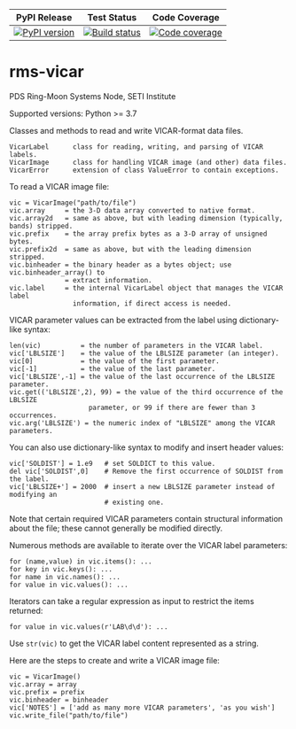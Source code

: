 | PyPI Release | Test Status | Code Coverage |
| ------------ | ----------- | ------------- |
| [![PyPI version](https://badge.fury.io/py/rms-vicar.svg)](https://badge.fury.io/py/rms-vicar) | [![Build status](https://img.shields.io/github/actions/workflow/status/SETI/rms-vicar/run-tests.yml?branch=master)](https://github.com/SETI/rms-vicar/actions) | [![Code coverage](https://img.shields.io/codecov/c/github/SETI/rms-vicar/main?logo=codecov)](https://codecov.io/gh/SETI/rms-vicar) |

# rms-vicar

PDS Ring-Moon Systems Node, SETI Institute

Supported versions: Python >= 3.7

Classes and methods to read and write VICAR-format data files.

    VicarLabel      class for reading, writing, and parsing of VICAR labels.
    VicarImage      class for handling VICAR image (and other) data files.
    VicarError      extension of class ValueError to contain exceptions.

To read a VICAR image file:

    vic = VicarImage("path/to/file")
    vic.array     = the 3-D data array converted to native format.
    vic.array2d   = same as above, but with leading dimension (typically, bands) stripped.
    vic.prefix    = the array prefix bytes as a 3-D array of unsigned bytes.
    vic.prefix2d  = same as above, but with the leading dimension stripped.
    vic.binheader = the binary header as a bytes object; use vic.binheader_array() to
                  = extract information.
    vic.label     = the internal VicarLabel object that manages the VICAR label
                    information, if direct access is needed.

VICAR parameter values can be extracted from the label using dictionary-like syntax:

    len(vic)          = the number of parameters in the VICAR label.
    vic['LBLSIZE']    = the value of the LBLSIZE parameter (an integer).
    vic[0]            = the value of the first parameter.
    vic[-1]           = the value of the last parameter.
    vic['LBLSIZE',-1] = the value of the last occurrence of the LBLSIZE parameter.
    vic.get(('LBLSIZE',2), 99) = the value of the third occurrence of the LBLSIZE
                        parameter, or 99 if there are fewer than 3 occurrences.
    vic.arg('LBLSIZE') = the numeric index of "LBLSIZE" among the VICAR parameters.

You can also use dictionary-like syntax to modify and insert header values:

    vic['SOLDIST'] = 1.e9   # set SOLDICT to this value.
    del vic['SOLDIST',0]    # Remove the first occurrence of SOLDIST from the label.
    vic['LBLSIZE+'] = 2000  # insert a new LBLSIZE parameter instead of modifying an
                            # existing one.

Note that certain required VICAR parameters contain structural information about the file;
these cannot generally be modified directly.

Numerous methods are available to iterate over the VICAR label parameters:

    for (name,value) in vic.items(): ...
    for key in vic.keys(): ...
    for name in vic.names(): ...
    for value in vic.values(): ...
Iterators can take a regular expression as input to restrict the items returned:

    for value in vic.values(r'LAB\d\d'): ...

Use `str(vic)` to get the VICAR label content represented as a string.

Here are the steps to create and write a VICAR image file:

    vic = VicarImage()
    vic.array = array
    vic.prefix = prefix
    vic.binheader = binheader
    vic['NOTES'] = ['add as many more VICAR parameters', 'as you wish']
    vic.write_file("path/to/file")
